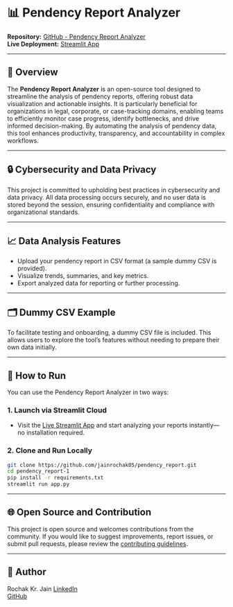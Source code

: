 


# 📊 Pendency Report Analyzer

**Repository:** [GitHub - Pendency Report Analyzer](https://github.com/jainrochak05/pendency_report.git)  
**Live Deployment:** [Streamlit App](https://pendencyreport.streamlit.app)

---

## 🏢 Overview

The **Pendency Report Analyzer** is an open-source tool designed to streamline the analysis of pendency reports, offering robust data visualization and actionable insights. It is particularly beneficial for organizations in legal, corporate, or case-tracking domains, enabling teams to efficiently monitor case progress, identify bottlenecks, and drive informed decision-making. By automating the analysis of pendency data, this tool enhances productivity, transparency, and accountability in complex workflows.

---

## 🔒 Cybersecurity and Data Privacy

This project is committed to upholding best practices in cybersecurity and data privacy. All data processing occurs securely, and no user data is stored beyond the session, ensuring confidentiality and compliance with organizational standards.

---

## 📈 Data Analysis Features

- Upload your pendency report in CSV format (a sample dummy CSV is provided).
- Visualize trends, summaries, and key metrics.
- Export analyzed data for reporting or further processing.

---

## 🗂️ Dummy CSV Example

To facilitate testing and onboarding, a dummy CSV file is included. This allows users to explore the tool’s features without needing to prepare their own data initially.

---

## 🚀 How to Run

You can use the Pendency Report Analyzer in two ways:

### 1. Launch via Streamlit Cloud
- Visit the [Live Streamlit App](https://pendencyreport.streamlit.app) and start analyzing your reports instantly—no installation required.

### 2. Clone and Run Locally
```bash
git clone https://github.com/jainrochak05/pendency_report.git
cd pendency_report-1
pip install -r requirements.txt
streamlit run app.py
```

---

## 🌐 Open Source and Contribution

This project is open source and welcomes contributions from the community. If you would like to suggest improvements, report issues, or submit pull requests, please review the [contributing guidelines](CONTRIBUTING.md).

---

## 👤 Author

Rochak Kr. Jain
[LinkedIn](www.linkedin.com/in/rochakkrjain)  
[GitHub](https://github.com/jainrochak05/)
